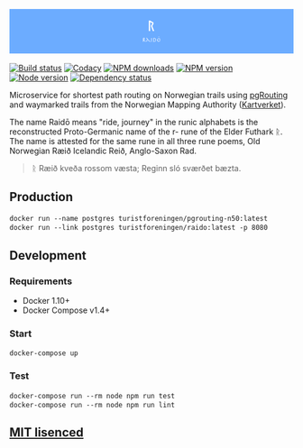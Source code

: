 ![Raidō](https://raw.githubusercontent.com/Turistforeningen/Raido/master/assets/raido.png "Raidō")

[![Build status](https://app.wercker.com/status/2ba1a86eacf6eb53f2efb58507f5de74/s "wercker status")](https://app.wercker.com/project/bykey/2ba1a86eacf6eb53f2efb58507f5de74)
[![Codacy](https://img.shields.io/codacy/c1cc2fb578a44622b1712f65163bb1c5.svg "Codacy")](https://www.codacy.com/app/starefossen/Raido)
[![NPM downloads](https://img.shields.io/npm/dm/raido.svg "NPM downloads")](https://www.npmjs.com/package/raido)
[![NPM version](https://img.shields.io/npm/v/raido.svg "NPM version")](https://www.npmjs.com/package/raido)
[![Node version](https://img.shields.io/node/v/raido.svg "Node version")](https://www.npmjs.com/package/raido)
[![Dependency status](https://img.shields.io/david/Turistforeningen/Raido.svg "Dependency status")](https://david-dm.org/Turistforeningen/Raido)

Microservice for shortest path routing on Norwegian trails using [pgRouting](https://github.com/Starefossen/docker-pgrouting) and waymarked trails from the Norwegian Mapping Authority ([Kartverket](http://www.kartverket.no/en/Maps--Nautical-Charts/)).

The name Raidō means "ride, journey" in the runic alphabets is the reconstructed
Proto-Germanic name of the r- rune of the Elder Futhark ᚱ. The name is attested
for the same rune in all three rune poems, Old Norwegian Ræið Icelandic Reið,
Anglo-Saxon Rad.

> ᚱ Ræið kveða rossom væsta;
> Reginn sló sværðet bæzta.

## Production

```
docker run --name postgres turistforeningen/pgrouting-n50:latest
docker run --link postgres turistforeningen/raido:latest -p 8080
```

## Development

### Requirements

* Docker 1.10+
* Docker Compose v1.4+

### Start

```
docker-compose up
```

### Test

```
docker-compose run --rm node npm run test
docker-compose run --rm node npm run lint
```


## [MIT lisenced](https://github.com/Turistforeningen/Raido/blob/master/LICENSE)
